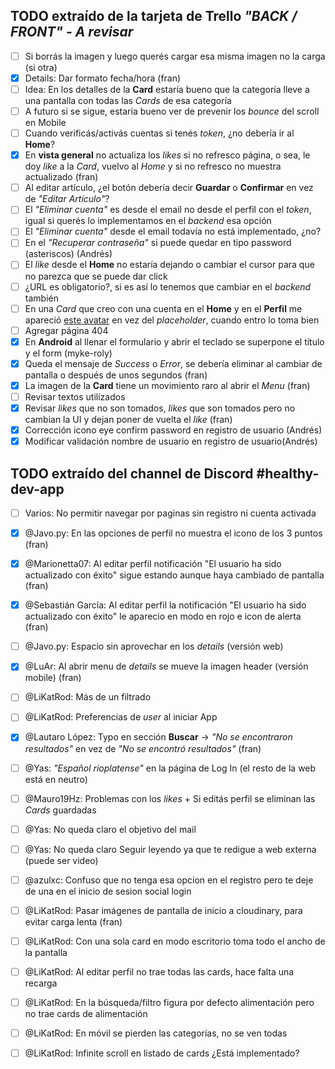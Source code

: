 ## TODO extraído de la tarjeta de Trello _"BACK / FRONT" - A revisar_

- [ ] Si borrás la imagen y luego querés cargar esa misma imagen no la carga (si otra)
- [x] Details: Dar formato fecha/hora (fran)
- [ ] Idea: En los detalles de la **Card** estaría bueno que la categoría lleve a una pantalla con todas las _Cards_ de esa categoría
- [ ] A futuro si se sigue, estaría bueno ver de prevenir los _bounce_ del scroll en Mobile
- [ ] Cuando verificás/activás cuentas si tenés _token_, ¿no debería ir al **Home**?
- [x] En **vista general** no actualiza los _likes_ si no refresco página, o sea, le doy _like_ a la _Card_, vuelvo al _Home_ y si no refresco no muestra actualizado (fran)
- [ ] Al editar artículo, ¿el botón debería decir **Guardar** o **Confirmar** en vez de _"Editar Artículo"_?
- [ ] El _"Eliminar cuenta"_ es desde el email no desde el perfil con el _token_, igual si querés lo implementamos en el _backend_ esa opción
- [ ] El _"Eliminar cuenta"_ desde el email todavía no está implementado, ¿no?
- [ ] En el _"Recuperar contraseña"_ si puede quedar en tipo password (asteriscos) (Andrés)
- [ ] El _like_ desde el **Home** no estaría dejando o cambiar el cursor para que no parezca que se puede dar click
- [ ] ¿URL es obligatorio?, si es así lo tenemos que cambiar en el _backend_ también
- [ ] En una _Card_ que creo con una cuenta en el **Home** y en el **Perfil** me apareció [este avatar](https://us.123rf.com/450wm/apoev/apoev1612/apoev161200008/68697464-icono-de-perfil-avatar-por-defecto-marcador-de-posici%C3%B3n-gray.jpg?ver=6) en vez del _placeholder_, cuando entro lo toma bien
- [ ] Agregar página 404
- [x] En **Android** al llenar el formulario y abrir el teclado se superpone el título y el form (myke-roly)
- [x] Queda el mensaje de _Success_ o _Error_, se debería eliminar al cambiar de pantalla o después de unos segundos (fran)
- [x] La imagen de la **Card** tiene un movimiento raro al abrir el _Menu_ (fran)
- [ ] Revisar textos utilizados
- [x] Revisar _likes_ que no son tomados, _likes_ que son tomados pero no cambian la UI y dejan poner de vuelta el _like_ (fran)
- [x] Corrección icono eye confirm password en registro de usuario (Andrés)
- [x] Modificar validación nombre de usuario en registro de usuario(Andrés)

## TODO extraído del channel de Discord #healthy-dev-app
- [ ] Varios: No permitir navegar por paginas sin registro ni cuenta activada
- [x] @Javo.py: En las opciones de perfil no muestra el icono de los 3 puntos (fran)
- [x] @Marionetta07: Al editar perfil notificación "El usuario ha sido actualizado con éxito" sigue estando aunque haya cambiado de pantalla (fran)
- [x] @Sebastián García: Al editar perfil la notificación "El usuario ha sido actualizado con éxito" le aparecio en modo en rojo e icon de alerta  (fran)
- [ ] @Javo.py: Espacio sin aprovechar en los _details_ (versión web)
- [x] @LuAr: Al abrir menu de _details_ se mueve la imagen header (versión mobile) (fran)
- [ ] @LiKatRod: Más de un filtrado
- [ ] @LiKatRod: Preferencias de _user_ al iniciar App
- [x] @Lautaro López: Typo en sección **Buscar** -> _"No se encontraron resultados"_ en vez de _"No se encontró resultados"_  (fran)
- [ ] @Yas: _"Español rioplatense"_ en la página de Log In (el resto de la web está en neutro)
- [ ] @Mauro19Hz: Problemas con los _likes_ + Si editás perfil se eliminan las _Cards_ guardadas
- [ ] @Yas: No queda claro el objetivo del mail
- [ ] @Yas: No queda claro Seguir leyendo ya que te redigue a web externa (puede ser video)
- [ ] @azulxc: Confuso que no tenga esa opcion en el registro pero te deje de una en el inicio de sesion social login
- [ ] @LiKatRod: Pasar imágenes de pantalla de inicio a cloudinary, para evitar carga lenta  (fran)
- [ ] @LiKatRod: Con una sola card en modo escritorio toma todo el ancho de la pantalla
- [ ] @LiKatRod: Al editar perfil no trae todas las cards, hace falta una recarga
- [ ] @LiKatRod: En la búsqueda/filtro figura por defecto alimentación pero no trae cards de alimentación
- [ ] @LiKatRod: En móvil se pierden las categorías, no se ven todas
- [ ] @LiKatRod: Infinite scroll en listado de cards ¿Está implementado?



